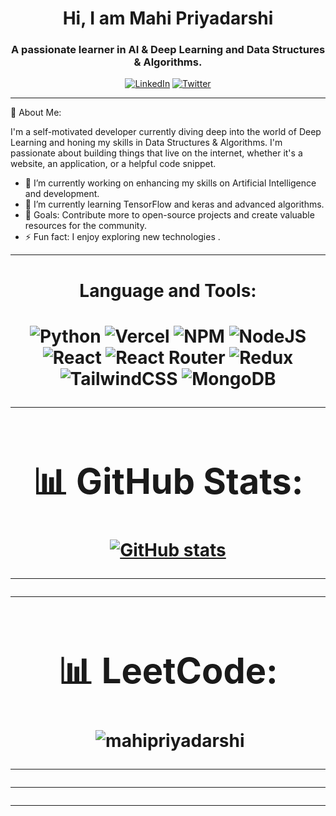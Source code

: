 

<h1 align="center">Hi, I am Mahi Priyadarshi</h1>
<h3 align="center">A passionate learner in AI & Deep Learning and Data Structures & Algorithms.</h3>

<p align="center">
  <a href=""><img alt="LinkedIn" src="https://img.shields.io/badge/LinkedIn-Mahi20%Priyadarshi-blue?style=flat-square&logo=linkedin"></a>
  <a href=""><img alt="Twitter" src="https://img.shields.io/badge/Twitter-@-blue?style=flat-square&logo=twitter"></a>
</p>


---

🚀 About Me:

I'm a self-motivated developer currently diving deep into the world of Deep Learning and honing my skills in Data Structures & Algorithms. I'm passionate about building things that live on the internet, whether it's a website, an application, or a helpful code snippet.

- 🔭 I’m currently working on enhancing my skills on Artificial Intelligence and development.
- 🌱 I’m currently learning TensorFlow and keras and advanced algorithms.
- 🎯 Goals: Contribute more to open-source projects and create valuable resources for the community.
- ⚡ Fun fact: I enjoy exploring new technologies .

---
<center><h1>Language and Tools:<h1/><center/>



![Python](https://img.shields.io/badge/python-3670A0?style=flat&logo=python&logoColor=ffdd54)   ![Vercel](https://img.shields.io/badge/vercel-%23000000.svg?style=flat&logo=vercel&logoColor=white)  ![NPM](https://img.shields.io/badge/NPM-%23000000.svg?style=flat&logo=npm&logoColor=white)  ![NodeJS](https://img.shields.io/badge/node.js-6DA55F?style=flat&logo=node.js&logoColor=white) ![React](https://img.shields.io/badge/react-%2320232a.svg?style=flat&logo=react&logoColor=%2361DAFB) ![React Router](https://img.shields.io/badge/React_Router-CA4245?style=flat&logo=react-router&logoColor=white) ![Redux](https://img.shields.io/badge/redux-%23593d88.svg?style=flat&logo=redux&logoColor=white) ![TailwindCSS](https://img.shields.io/badge/tailwindcss-%2338B2AC.svg?style=flat&logo=tailwind-css&logoColor=white)  ![MongoDB](https://img.shields.io/badge/MongoDB-%234ea94b.svg?style=flat&logo=mongodb&logoColor=white)

---

# 📊 GitHub Stats:
[![GitHub stats](https://github-readme-stats-mahi-priyadarshi-s-projects.vercel.app/api?username=mahipriyadarshi)](https://github.com/mahipriyadarshi/github-readme-stats)

---



---

# 📊 LeetCode:
<p align="center">&nbsp;<img align="center" src="" alt="mahipriyadarshi"/></p>


---



---


---


